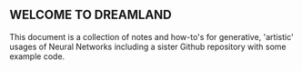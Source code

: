 ## WELCOME TO DREAMLAND

This document is a collection of notes and how-to's for generative, 'artistic' usages of Neural Networks including a sister Github repository with some example code.
